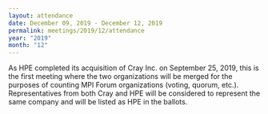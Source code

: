 ```yaml
---
layout: attendance
date: December 09, 2019 - December 12, 2019
permalink: meetings/2019/12/attendance
year: "2019"
month: "12"
---
```


As HPE completed its acquisition of Cray Inc. on September 25, 2019, this is the first meeting where
the two organizations will be merged for the purposes of counting MPI Forum organizations (voting,
quorum, etc.). Representatives from both Cray and HPE will be considered to represent the same
company and will be listed as HPE in the ballots.
